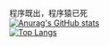 程序既出，程序猿已死  
[![Anurag's GitHub stats](https://github-readme-stats.vercel.app/api?username=bigLRRH)](https://github.com/anuraghazra/github-readme-stats)  
[![Top Langs](https://github-readme-stats.vercel.app/api/top-langs/?username=anuraghazra)](https://github.com/anuraghazra/github-readme-stats)
